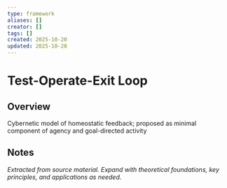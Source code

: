 ```yaml
---
type: framework
aliases: []
creator: []
tags: []
created: 2025-10-20
updated: 2025-10-20
---
```


# Test-Operate-Exit Loop

## Overview

Cybernetic model of homeostatic feedback; proposed as minimal component of agency and goal-directed activity

## Notes

*Extracted from source material. Expand with theoretical foundations, key principles, and applications as needed.*

